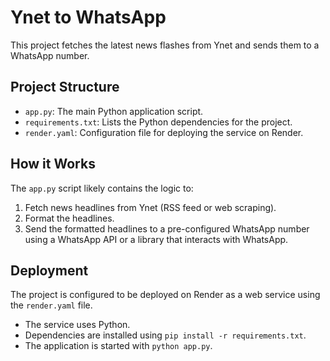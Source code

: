 # Ynet to WhatsApp

This project fetches the latest news flashes from Ynet and sends them to a WhatsApp number.

## Project Structure

- `app.py`: The main Python application script.
- `requirements.txt`: Lists the Python dependencies for the project.
- `render.yaml`: Configuration file for deploying the service on Render.

## How it Works

The `app.py` script likely contains the logic to:
1. Fetch news headlines from Ynet (RSS feed or web scraping).
2. Format the headlines.
3. Send the formatted headlines to a pre-configured WhatsApp number using a WhatsApp API or a library that interacts with WhatsApp.

## Deployment

The project is configured to be deployed on Render as a web service using the `render.yaml` file.
- The service uses Python.
- Dependencies are installed using `pip install -r requirements.txt`.
- The application is started with `python app.py`.
